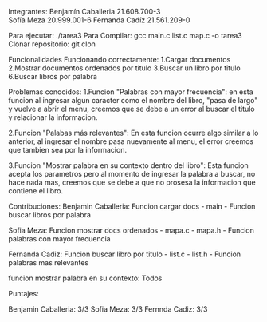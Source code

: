 Integrantes:
Benjamín Caballeria 21.608.700-3        
Sofía Meza 20.999.001-6
Fernanda Cadíz 21.561.209-0

Para ejecutar: ./tarea3
Para Compilar: gcc main.c list.c map.c -o tarea3
Clonar repositorio: git clon

Funcionalidades
Funcionando correctamente:
1.Cargar documentos
2.Mostrar documentos ordenados por título
3.Buscar un libro por titulo
6.Buscar libros por palabra

Problemas conocidos:
1.Funcion "Palabras con mayor frecuencia": en esta funcion al ingresar algun caracter como el nombre del libro, "pasa de largo" y vuelve a abrir el menu, creemos que se debe a un error al buscar el titulo y relacionar la informacion.

2.Funcion "Palabas más relevantes": En esta funcion ocurre algo similar a lo anterior, al ingresar el nombre pasa nuevamente al menu, el error creemos que tambien sea por la informacion.

3.Funcion "Mostrar palabra en su contexto dentro del libro": Esta funcion acepta los parametros pero al momento de ingresar la palabra a buscar, no hace nada mas, creemos que se debe a que no prosesa la informacion que contiene el libro.


Contribuciones:
Benjamin Caballeria: Funcion cargar docs - main - Funcion buscar libros por palabra

Sofia Meza: Funcion mostrar docs ordenados - mapa.c - mapa.h - Funcion palabras con mayor frecuencia

Fernanda Cadiz: Funcion buscar libro por titulo - list.c - list.h - Funcion palabras mas relevantes

funcion mostrar palabra en su contexto: Todos


Puntajes:

Benjamin Caballeria: 3/3
Sofia Meza: 3/3
Fernnda Cadiz: 3/3